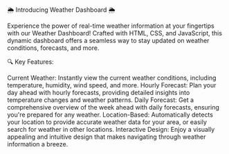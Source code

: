 🌦️ Introducing Weather Dashboard 🌦️

Experience the power of real-time weather information at your fingertips with our Weather Dashboard! Crafted with HTML, CSS, and JavaScript, this dynamic dashboard offers a seamless way to stay updated on weather conditions, forecasts, and more.

🔍 Key Features:

Current Weather: Instantly view the current weather conditions, including temperature, humidity, wind speed, and more.
Hourly Forecast: Plan your day ahead with hourly forecasts, providing detailed insights into temperature changes and weather patterns.
Daily Forecast: Get a comprehensive overview of the week ahead with daily forecasts, ensuring you're prepared for any weather.
Location-Based: Automatically detects your location to provide accurate weather data for your area, or easily search for weather in other locations.
Interactive Design: Enjoy a visually appealing and intuitive design that makes navigating through weather information a breeze.
